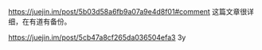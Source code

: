 
https://juejin.im/post/5b03d58a6fb9a07a9e4d8f01#comment 这篇文章很详细，在有道有备份。

https://juejin.im/post/5cb47a8cf265da036504efa3 3y